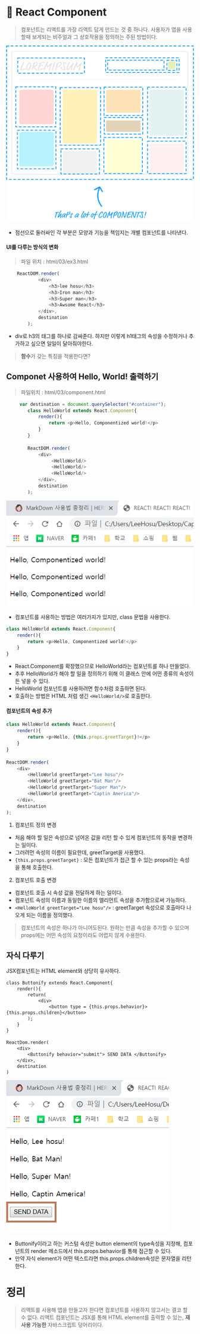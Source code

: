 # 🎡 React Component
> 컴포넌트는 리액트를 가장 리액트 답게 만드는 것 중 하나다.
> 사용자가 앱을 사용할때 보게되는 비주얼과 그 상호작용을 정의하는 주된 방법이다.

![component diagram](../image/ReactComponent/componentDiagram.png)

- 점선으로 둘러싸인 각 부분은 모양과 기능을 책임지는 개별 컴포넌트를 나타낸다.

#### UI를 다루는 방식의 변화
> 파일 위치 : html/03/ex3.html
```js
    ReactDOM.render(
            <div>
                <h3>lee hosu</h3>
                <h3>Iron man</h3>
                <h3>Super man</h3>
                <h3>Awsome React</h3>
            </div>,
            destination
        );
```
- div로 h3의 태그를 하나로 감싸준다. 하지만 이렇게 h1태그의 속성을 수정하거나 추가하고 싶으면 일일이 달아줘야한다.

> **함수**가 갖는 특징을 적용한다면?

## Componet 사용하여 Hello, World! 출력하기

> 파일위치 : html/03/component.html
``` js
     var destination = document.querySelector("#container");
        class HelloWorld extends React.Component{
            render(){
                return <p>Hello, Componentized world!</p>
            }    
        }
        
        ReactDOM.render(
            <div>
                 <HelloWorld/>
                 <HelloWorld/>
                 <HelloWorld/>
            </div>,
            destination
        );
```
![component](../image/ReactComponent/component.png)

- 컴포넌트를 사용하는 방법은 여러가지가 있지만, class 문법을 사용한다.
```js
class HelloWorld extends React.Component{
    render(){
        return <p>Hello, Componentized world!</p>
    }    
}
```
- React.Component를 확장했으므로 HelloWorld라는 컴포넌트를 하나 만들었다. 
- 추후 HelloWorld가 해야 할 일을 정의하기 위해 이 클래스 안에 어떤 종류의 속성이든 넣을 수 있다.
- HelloWorld 컴포넌트를 사용하려면 함수처럼 호출하면 된다.
- 호출하는 방법은 HTML 처럼 생긴 ```<HelloWorld/>```로 호출한다.

#### 컴포넌트의 속성 추가
```js
class HelloWorld extends React.Component{
    render(){
        return <p>Hello, {this.props.greetTarget}!</p>
    }    
}

ReactDOM.render(
    <div>
        <HelloWorld greetTarget="Lee hosu"/>
        <HelloWorld greetTarget="Bat Man"/>
        <HelloWorld greetTarget="Super Man"/>
        <HelloWorld greetTarget="Captin America"/>
    </div>,
    destination
);
```

1. 컴포넌트 정의 변경
- 처음 해야 할 일은 속성으로 넘어온 값을 리턴 할 수 있게 컴포넌트의 동작을 변경하는 일이다.
- 그러려먼 속성의 이름이 필요한데, greetTarget을 사용했다.
- ```{this.props.greetTarget}``` : 모든 컴포넌트가 접근 할 수 있는 props라는 속성을 통해 호출한다.

2. 컴포넌트 호출 변경
- 컴포넌트 호출 시 속성 값을 전달하게 하는 일이다.
- 컴포넌트 속성의 이름과 동일한 이름의 엘리먼트 속성을 추가함으로써 가능하다.
- ```<HelloWorld greetTarget="Lee hosu"/>``` : greetTarget 속성으로 호출마다 나오게 되는 이름을 정의했다.
> 컴포넌트의 속성은 하나가 아니어도된다.
> 원하는 만큼 속성을 추가할 수 있으며 props에는 어떤 속성의 요청이라도 어렵지 않게 수용한다.

## 자식 다루기
JSX컴포넌트는 HTML element와 상당히 유사하다. 
```
class Buttonify extends React.Component{
    render(){
        return(
            <div>
                <button type = {this.props.behavior}>{this.props.children}</button>
        );
    }
}

ReactDom.render(
    <div>
        <Buttonify behavior="submit"> SEND DATA </Buttonify>
    </div>,
    destination
)
```
![componentChildren](../image/ReactComponent/componentChildren.png)

- Buttonify이라고 하는 커스텀 속성은 button element의 type속성을 지정해, 컴포넌트의 render 메소드에서 this.props.behavior를 통해 접근할 수 있다.
- 만약 자식 element가 어떤 텍스트라면 this.props.children속성은 문자열을 리턴한다.

# 정리
> 리액트를 사용해 앱을 만들고자 한다면 컴포넌트를 사용하지 않고서는 결코 할 수 없다.
> 리액트 컴포넌트는 JSX를 통해 HTML element를 출력할 수 있는, **재사용 가능한** 자바스크립트 덩어리이다.